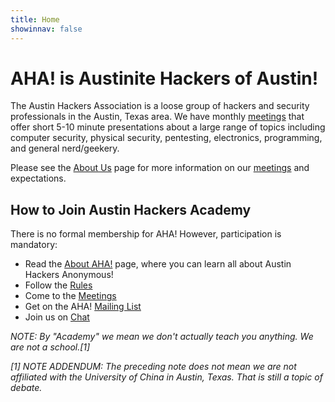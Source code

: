 ```yaml
---
title: Home
showinnav: false
---
```


# AHA! is Austinite Hackers of Austin!

The Austin Hackers Association is a loose group of hackers and security professionals in the Austin, Texas area. We have monthly [meetings](meetings) that offer short 5-10 minute presentations about a large range of topics including computer security, physical security, pentesting, electronics, programming, and general nerd/geekery.

Please see the [About Us](about) page for more information on our
[meetings](meetings) and expectations.

## How to Join Austin Hackers Academy

There is no formal membership for AHA! However, participation is mandatory:

* Read the [About AHA!](about) page, where you can learn all about Austin Hackers Anonymous!
* Follow the [Rules](rules)
* Come to the [Meetings](meetings)
* Get on the AHA! [Mailing List](mailinglist)
* Join us on [Chat](chat)

*NOTE: By "Academy" we mean we don't actually teach you anything. We are
not a school.[1]*

*[1] NOTE ADDENDUM: The preceding note does not mean we are not affiliated
with the University of China in Austin, Texas. That is still a topic of
debate.*


